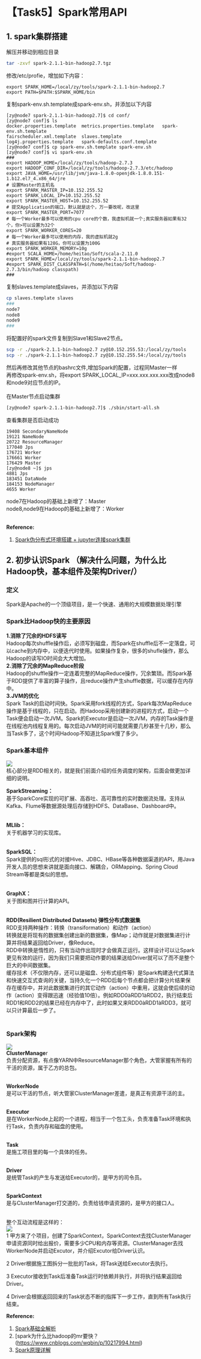 # 【Task5】Spark常用API

## 1. spark集群搭建
解压并移动到相应目录
```Bash
tar -zxvf spark-2.1.1-bin-hadoop2.7.tgz
```
修改/etc/profie，增加如下内容：
```
export SPARK_HOME=/local/zy/tools/spark-2.1.1-bin-hadoop2.7
export PATH=$PATH:$SPARK_HOME/bin
```
复制spark-env.sh.template成spark-env.sh，并添加以下内容
```
[zy@node7 spark-2.1.1-bin-hadoop2.7]$ cd conf/
[zy@node7 conf]$ ls
docker.properties.template  metrics.properties.template   spark-env.sh.template
fairscheduler.xml.template  slaves.template
log4j.properties.template   spark-defaults.conf.template
[zy@node7 conf]$ cp spark-env.sh.template spark-env.sh
[zy@node7 conf]$ vi spark-env.sh
###
export HADOOP_HOME=/local/zy/tools/hadoop-2.7.3
export HADOOP_CONF_DIR=/local/zy/tools/hadoop-2.7.3/etc/hadoop
export JAVA_HOME=/usr/lib/jvm/java-1.8.0-openjdk-1.8.0.151-1.b12.el7_4.x86_64/jre
# 设置Master的主机名
export SPARK_MASTER_IP=10.152.255.52
export SPARK_LOCAL_IP=10.152.255.52
export SPARK_MASTER_HOST=10.152.255.52
# 提交Application的端口，默认就是这个，万一要改呢，改这里
export SPARK_MASTER_PORT=7077
# 每一个Worker最多可以使用的cpu core的个数，我虚拟机就一个;真实服务器如果有32个，你>可以设置为32个
export SPARK_WORKER_CORES=20
# 每一个Worker最多可以使用的内存，我的虚拟机就2g
# 真实服务器如果有128G，你可以设置为100G
export SPARK_WORKER_MEMORY=10g
#export SCALA_HOME=/home/heitao/Soft/scala-2.11.0
export SPARK_HOME=/local/zy/tools/spark-2.1.1-bin-hadoop2.7
#export SPARK_DIST_CLASSPATH=$(/home/heitao/Soft/hadoop-2.7.3/bin/hadoop classpath)
###
```
复制slaves.template成slaves，并添加以下内容
```Bash
cp slaves.template slaves
###
node7
node8
node9
###
```
将配置好的spark文件复制到Slave1和Slave2节点。
```Bash
scp -r ./spark-2.1.1-bin-hadoop2.7 zy@10.152.255.53:/local/zy/tools
scp -r ./spark-2.1.1-bin-hadoop2.7 zy@10.152.255.54:/local/zy/tools
```
然后再修改其他节点的bashrc文件,增加Spark的配置，过程同Master一样<br>
再修改spark-env.sh，将export SPARK_LOCAL_IP=xxx.xxx.xxx.xxx改成node8和node9对应节点的IP。<br><br>
在Master节点启动集群
```Bash
[zy@node7 spark-2.1.1-bin-hadoop2.7]$ ./sbin/start-all.sh 
```
查看集群是否启动成功
```Bash[zy@node7 spark-2.1.1-bin-hadoop2.7]$ jps
19408 SecondaryNameNode
19121 NameNode
20722 ResourceManager
177040 Jps
176721 Worker
176661 Worker
176429 Master
[zy@node8 ~]$ jps
4881 Jps
183451 DataNode
184153 NodeManager
4655 Worker
```
node7在Hadoop的基础上新增了：Master<br>
node8,node9在Hadoop的基础上新增了：Worker<br><br>

**Reference:**<br>
1. [Spark伪分布式环境搭建 + jupyter连接spark集群 ](https://mp.weixin.qq.com/s?__biz=MzI3Mjg1OTA3NQ==&mid=2247483893&idx=1&sn=84496036abf5c302806f2daa9655bd6a&chksm=eb2d6b59dc5ae24fae6d483547778fc7bbe1054094ca97b4c152fdd79bbc8b0ed3e14ffefbfd&mpshare=1&scene=1&srcid=&sharer_sharetime=1564900973740&sharer_shareid=8ac76a2e8d1b620817577ca68d2d215f&key=1a2eded5d1d2d5f7e5ff6b1d226694b4aed37afd13c5472df38cb96541ce31181690e47492a199c87dcdff8410f92dd3c4fb25dc3c00b4c5dba4e30a0ef826d8c81f4db1037d3fbcffbc2f31f3cdb1ef&ascene=1&uin=MTExNjkzNDEwNg%3D%3D&devicetype=Windows+10&version=62060833&lang=zh_CN&pass_ticket=Ika06k3RtS5H%2BXm0gmTpvebwTIuC5uQymoAZxQ6aQvMyKbEjXvF2WCwOqYhWuCiN)<br>


## 2. 初步认识Spark （解决什么问题，为什么比Hadoop快，基本组件及架构Driver/）
### 定义
Spark是Apache的一个顶级项目，是一个快速、通用的大规模数据处理引擎

### Spark比Hadoop快的主要原因
**1.消除了冗余的HDFS读写**<br>
Hadoop每次shuffle操作后，必须写到磁盘，而Spark在shuffle后不一定落盘，可以cache到内存中，以便迭代时使用。如果操作复杂，很多的shufle操作，那么Hadoop的读写IO时间会大大增加。<br>
**2.消除了冗余的MapReduce阶段**<br>
Hadoop的shuffle操作一定连着完整的MapReduce操作，冗余繁琐。而Spark基于RDD提供了丰富的算子操作，且reduce操作产生shuffle数据，可以缓存在内存中。<br>
**3.JVM的优化**<br>
Spark Task的启动时间快。Spark采用fork线程的方式，Spark每次MapReduce操作是基于线程的，只在启动。而Hadoop采用创建新的进程的方式，启动一个Task便会启动一次JVM。Spark的Executor是启动一次JVM，内存的Task操作是在线程池内线程复用的。每次启动JVM的时间可能就需要几秒甚至十几秒，那么当Task多了，这个时间Hadoop不知道比Spark慢了多少。<br>

### Spark基本组件
![](https://github.com/Drizzle-Zhang/practice/blob/master/big_data_basis/supp_Task5/elements.png)<br>
核心部分是RDD相关的，就是我们前面介绍的任务调度的架构，后面会做更加详细的说明。<br>

**SparkStreaming：**<br>
基于SparkCore实现的可扩展、高吞吐、高可靠性的实时数据流处理。支持从Kafka、Flume等数据源处理后存储到HDFS、DataBase、Dashboard中。<br><br>

**MLlib：**<br>
关于机器学习的实现库。<br><br>

**SparkSQL：**<br>
Spark提供的sql形式的对接Hive、JDBC、HBase等各种数据渠道的API，用Java开发人员的思想来讲就是面向接口、解耦合，ORMapping、Spring Cloud Stream等都是类似的思想。<br><br>

**GraphX：**<br>
关于图和图并行计算的API。<br><br>
 
**RDD(Resilient Distributed Datasets) 弹性分布式数据集**<br>
RDD支持两种操作：转换（transiformation）和动作（action）<br>
转换就是将现有的数据集创建出新的数据集，像Map；动作就是对数据集进行计算并将结果返回给Driver，像Reduce。<br>
RDD中转换是惰性的，只有当动作出现时才会做真正运行。这样设计可以让Spark更见有效的运行，因为我们只需要把动作要的结果送给Driver就可以了而不是整个巨大的中间数据集。<br>
缓存技术（不仅限内存，还可以是磁盘、分布式组件等）是Spark构建迭代式算法和快速交互式查询的关键，当持久化一个RDD后每个节点都会把计算分片结果保存在缓存中，并对此数据集进行的其它动作（action）中重用，这就会使后续的动作（action）变得跟迅速（经验值10倍）。例如RDD0àRDD1àRDD2，执行结束后RDD1和RDD2的结果已经在内存中了，此时如果又来RDD0àRDD1àRDD3，就可以只计算最后一步了。<br><br>



### Spark架构
![](https://github.com/Drizzle-Zhang/practice/blob/master/big_data_basis/supp_Task5/structure.png)<br>
**ClusterManage**r<br>
负责分配资源，有点像YARN中ResourceManager那个角色，大管家握有所有的干活的资源，属于乙方的总包。<br><br>

**WorkerNode**<br>
是可以干活的节点，听大管家ClusterManager差遣，是真正有资源干活的主。<br><br>

**Executor**<br>
是在WorkerNode上起的一个进程，相当于一个包工头，负责准备Task环境和执行Task，负责内存和磁盘的使用。<br><br>

**Task**<br>
是施工项目里的每一个具体的任务。<br><br>

**Driver**<br>
是统管Task的产生与发送给Executor的，是甲方的司令员。<br><br>

**SparkContext**<br>
是与ClusterManager打交道的，负责给钱申请资源的，是甲方的接口人。<br><br>


整个互动流程是这样的：<br>
![](https://github.com/Drizzle-Zhang/practice/blob/master/big_data_basis/supp_Task5/structure2.jpeg)<br>
1 甲方来了个项目，创建了SparkContext，SparkContext去找ClusterManager申请资源同时给出报价，需要多少CPU和内存等资源。ClusterManager去找WorkerNode并启动Excutor，并介绍Excutor给Driver认识。<br>

2 Driver根据施工图拆分一批批的Task，将Task送给Executor去执行。<br>

3 Executor接收到Task后准备Task运行时依赖并执行，并将执行结果返回给Driver。<br>

4 Driver会根据返回回来的Task状态不断的指挥下一步工作，直到所有Task执行结束。<br>


**Reference:**<br>
1. [Spark基础全解析](https://blog.csdn.net/vinfly_li/article/details/79396821)<br>
2. [spark为什么比hadoop的mr要快？(https://www.cnblogs.com/wqbin/p/10217994.html)<br>
3. [Spark原理详解](https://blog.csdn.net/yejingtao703/article/details/79438572)<br>


## 











